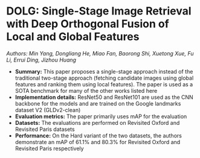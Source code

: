 # DOLG: Single-Stage Image Retrieval with Deep Orthogonal Fusion of Local and Global Features
*Authors: Min Yang, Dongliang He, Miao Fan, Baorong Shi, Xuetong Xue, Fu Li, Errui Ding, Jizhou Huang*

* **Summary:** This paper proposes a single-stage approach instead of the traditional two-stage approach (fetching candidate images using global features and ranking them using local features). The paper is used as a SOTA benchmark for many of the other works listed here
* **Implementation details:** ResNet50 and ResNet101 are used as the CNN backbone for the models and are trained on the Google landmarks dataset V2 (GLDv2-clean)
* **Evaluation metrics:** The paper primarily uses mAP for the evaluation
* **Datasets:** The evaluations are performed on Revisited Oxford and Revisited Paris datasets
* **Performance:** On the Hard variant of the two datasets, the authors demonstrate an mAP of 61.1% and 80.3% for Revisited Oxford and Revisited Paris respectively

